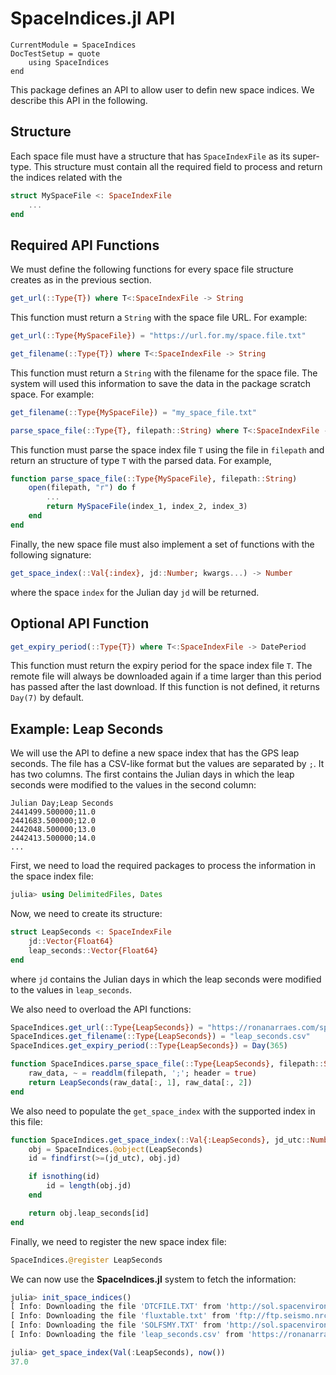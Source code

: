 SpaceIndices.jl API
===================

```@meta
CurrentModule = SpaceIndices
DocTestSetup = quote
    using SpaceIndices
end
```

This package defines an API to allow user to defin new space indices. We describe this API
in the following.

## Structure

Each space file must have a structure that has `SpaceIndexFile` as its super-type. This
structure must contain all the required field to process and return the indices related with
the 

```julia
struct MySpaceFile <: SpaceIndexFile
    ...
end
```

## Required API Functions

We must define the following functions for every space file structure creates as in the
previous section.

```julia
get_url(::Type{T}) where T<:SpaceIndexFile -> String
```

This function must return a `String` with the space file URL. For example:

```julia
get_url(::Type{MySpaceFile}) = "https://url.for.my/space.file.txt"
```

```julia
get_filename(::Type{T}) where T<:SpaceIndexFile -> String
```

This function must return a `String` with the filename for the space file. The system will
used this information to save the data in the package scratch space. For example:

```julia
get_filename(::Type{MySpaceFile}) = "my_space_file.txt"
```

```julia
parse_space_file(::Type{T}, filepath::String) where T<:SpaceIndexFile -> T
```

This function must parse the space index file `T` using the file in `filepath` and return an
structure of type `T` with the parsed data. For example,

```julia
function parse_space_file(::Type{MySpaceFile}, filepath::String)
    open(filepath, "r") do f
        ...
        return MySpaceFile(index_1, index_2, index_3)
    end
end
```

Finally, the new space file must also implement a set of functions with the following
signature:

```julia
get_space_index(::Val{:index}, jd::Number; kwargs...) -> Number
```

where the space `index` for the Julian day `jd` will be returned.

## Optional API Function

```julia
get_expiry_period(::Type{T}) where T<:SpaceIndexFile -> DatePeriod
```

This function must return the expiry period for the space index file `T`. The remote file
will always be downloaded again if a time larger than this period has passed after the last
download. If this function is not defined, it returns `Day(7)` by default.

## Example: Leap Seconds

We will use the API to define a new space index that has the GPS leap seconds. The file has a
CSV-like format but the values are separated by `;`. It has two columns. The first contains
the Julian days in which the leap seconds were modified to the values in the second column:

```text
Julian Day;Leap Seconds
2441499.500000;11.0
2441683.500000;12.0
2442048.500000;13.0
2442413.500000;14.0
...
```

First, we need to load the required packages to process the information in the space index
file:

```julia
julia> using DelimitedFiles, Dates
```

Now, we need to create its structure:

```julia
struct LeapSeconds <: SpaceIndexFile
    jd::Vector{Float64}
    leap_seconds::Vector{Float64}
end
```

where `jd` contains the Julian days in which the leap seconds were modified to the values in
`leap_seconds`.

We also need to overload the API functions:

```julia
SpaceIndices.get_url(::Type{LeapSeconds}) = "https://ronanarraes.com/space-indices/leap_seconds.csv"
SpaceIndices.get_filename(::Type{LeapSeconds}) = "leap_seconds.csv"
SpaceIndices.get_expiry_period(::Type{LeapSeconds}) = Day(365)

function SpaceIndices.parse_space_file(::Type{LeapSeconds}, filepath::String)
    raw_data, ~ = readdlm(filepath, ';'; header = true)
    return LeapSeconds(raw_data[:, 1], raw_data[:, 2])
end
```

We also need to populate the `get_space_index` with the supported index in this file:

```julia
function SpaceIndices.get_space_index(::Val{:LeapSeconds}, jd_utc::Number)
    obj = SpaceIndices.@object(LeapSeconds)
    id = findfirst(>=(jd_utc), obj.jd)

    if isnothing(id)
        id = length(obj.jd)
    end

    return obj.leap_seconds[id]
end
```

Finally, we need to register the new space index file:

```julia
SpaceIndices.@register LeapSeconds
```

We can now use the **SpaceIndices.jl** system to fetch the information:

```julia
julia> init_space_indices()
[ Info: Downloading the file 'DTCFILE.TXT' from 'http://sol.spacenvironment.net/jb2008/indices/DTCFILE.TXT'...
[ Info: Downloading the file 'fluxtable.txt' from 'ftp://ftp.seismo.nrcan.gc.ca/spaceweather/solar_flux/daily_flux_values/ fluxtable.txt'...
[ Info: Downloading the file 'SOLFSMY.TXT' from 'http://sol.spacenvironment.net/jb2008/indices/SOLFSMY.TXT'...
[ Info: Downloading the file 'leap_seconds.csv' from 'https://ronanarraes.com/space-indices/leap_seconds.csv'...

julia> get_space_index(Val(:LeapSeconds), now())
37.0
```
